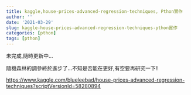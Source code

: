 ```yaml
---
title: kaggle,house-prices-advanced-regression-techniques, Pthon實作
author: ''
date: '2021-03-29'
slug: kaggle-house-prices-advanced-regression-techniques-pthon實作
categories: [pthon]
tags: [pthon]
---
```

未完成,隨時更新中...



隨機森林的調參終於進步了...不知是否能在更好,有空要再研究一下!!

https://www.kaggle.com/blueleebad/house-prices-advanced-regression-techniques?scriptVersionId=58280894

